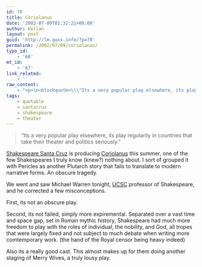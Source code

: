 ```yaml
---
id: 70
title: Coriolanus
date: '2002-07-09T01:32:21+00:00'
author: Kellan
layout: post
guid: 'http://lm.quxx.info/?p=70'
permalink: /2002/07/09/coriolanus/
typo_id:
    - '68'
mt_id:
    - '67'
link_related:
    - ''
raw_content:
    - "<p>\n<blockquote>\\\"Its a very popular play elsewhere, its play regularily in countries that take their theater and politics seriously.\\\"</blockquote>\n</p>\n<p>\n<a href=\\\"http://shakespearesantacruz.org/\\\">Shakespeare Santa Cruz</a> is producing <a href=\\\"http://the-tech.mit.edu/Shakespeare/coriolanus/index.html\\\">Coriolanus</a> this summer, one of the few Shakespeares I truly know (knew?) nothing about.  I sort of grouped it with Pericles as another Plutarch story that fails to translate to modern narrative forms.  An obscure tragedy.\n</p>\n<p>\nWe went and saw Michael Warren tonight, <a href=\\\"http://ucsc.edu\\\">UCSC</a> professor of Shakespeare, and he corrected a few misconceptions.\n</p>\n<p>\nFirst, its not an obscure play.  \n</p>\n<p>\nSecond, its not failed, simply more expiremental.   Separated over a vast time and space gap, set in Roman mythic history, Shakespeare had much more freedom to play with the roles of individual, the nobility, and God, all tropes that were largely fixed and not subject to much debate when writing more comtemporary work. (the hand of the Royal censor being heavy indeed)\n</p>\n<p>\nAlso its a really good cast.  This almost makes up for them doing another staging of Merry Wives, a truly lousy play."
tags:
    - quotable
    - santacruz
    - shakespeare
    - theater
---
```


> “Its a very popular play elsewhere, its play regularily in countries that take their theater and politics seriously.”

[Shakespeare Santa Cruz](http://shakespearesantacruz.org/) is producing [Coriolanus](http://the-tech.mit.edu/Shakespeare/coriolanus/index.html) this summer, one of the few Shakespeares I truly know (knew?) nothing about. I sort of grouped it with Pericles as another Plutarch story that fails to translate to modern narrative forms. An obscure tragedy.

We went and saw Michael Warren tonight, [UCSC](http://ucsc.edu) professor of Shakespeare, and he corrected a few misconceptions.

First, its not an obscure play.

Second, its not failed, simply more expiremental. Separated over a vast time and space gap, set in Roman mythic history, Shakespeare had much more freedom to play with the roles of individual, the nobility, and God, all tropes that were largely fixed and not subject to much debate when writing more comtemporary work. (the hand of the Royal censor being heavy indeed)

Also its a really good cast. This almost makes up for them doing another staging of Merry Wives, a truly lousy play.